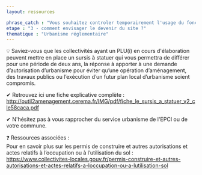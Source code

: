 ```yaml
---
layout: ressources

phrase_catch : "Vous souhaitez controler temporairement l'usage du foncier sans l'acquérir"
etape : "3 - comment envisager le devenir du site ?"
thematique : "Urbanisme réglementaire"
---
```


💡 Saviez-vous que les collectivités ayant un PLU(i) en cours d'élaboration peuvent mettre en place un sursis à statuer qui vous permettra de différer pour une période de deux ans, la réponse
à apporter à une demande d’autorisation d’urbanisme pour éviter qu’une opération d’aménagement, des travaux publics ou l’exécution d’un futur plan local d’urbanisme soient compromis. 

✔ Retrouvez ici une fiche explicative complète : http://outil2amenagement.cerema.fr/IMG/pdf/fiche_le_sursis_a_statuer_v2_cle58caca.pdf

✔ N'hésitez pas à vous rapprocher du service urbanisme de l'EPCI ou de votre commune.
 
     
❓ Ressources associées :  
Pour en savoir plus sur les permis de construire et autres autorisations et actes relatifs à l’occupation ou à l’utilisation du sol : https://www.collectivites-locales.gouv.fr/permis-construire-et-autres-autorisations-et-actes-relatifs-a-loccupation-ou-a-lutilisation-sol


